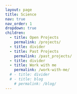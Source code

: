 ```yaml
---
layout: page
title: Science
nav: true
nav_order: 1
dropdown: true
children:
  - title: Open Projects
    permalink: /projects/
  - title: divider
  - title: Past Projects
    permalink: /past_projects/
  - title: divider
  - title: Work with me
    permalink: /work-with-me/
  # - title: divider
  # - title: blog
    # permalink: /blog/
---
```

